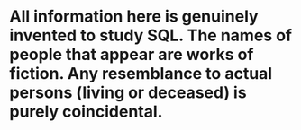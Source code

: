 # All information here is genuinely invented to study SQL. The names of people that appear are works of fiction. Any resemblance to actual persons  (living or deceased) is purely coincidental.

